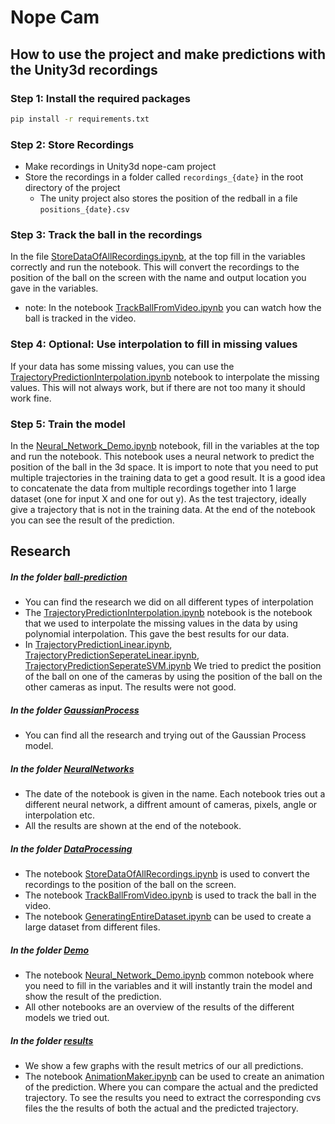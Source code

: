# Nope Cam
## How to use the project and make predictions with the Unity3d recordings

### Step 1: Install the required packages
```bash
pip install -r requirements.txt
```
### Step 2: Store Recordings
- Make recordings in Unity3d nope-cam project
- Store the recordings in a folder called `recordings_{date}` in the root directory of the project
  - The unity project also stores the position of the redball in a file `positions_{date}.csv`
### Step 3: Track the ball in the recordings
In the file [StoreDataOfAllRecordings.ipynb](DataProcessing%2FStoreDataOfAllRecordings.ipynb), at the top fill in the variables correctly and run the notebook.
This will convert the recordings to the position of the ball on the screen with the name and output location you gave in the variables.
- note: In the notebook [TrackBallFromVideo.ipynb](DataProcessing%2FTrackBallFromVideo.ipynb) you can watch how the ball is tracked in the video.
### Step 4: Optional: Use interpolation to fill in missing values
If your data has some missing values, you can use the [TrajectoryPredictionInterpolation.ipynb](ball-prediction%2FTrajectoryPredictionInterpolation.ipynb) notebook to interpolate the missing values.
This will not always work, but if there are not too many it should work fine.
### Step 5: Train the model
In the [Neural_Network_Demo.ipynb](Demo%2FNeural_Network_Demo.ipynb) notebook, fill in the variables at the top and run the notebook.
This notebook uses a neural network to predict the position of the ball in the 3d space.
It is import to note that you need to put multiple trajectories in the training data to get a good result.
It is a good idea to concatenate the data from multiple recordings together into 1 large dataset (one for input X and one for out y).
As the test trajectory, ideally give a trajectory that is not in the training data.
At the end of the notebook you can see the result of the prediction.

## Research
##### In the folder [ball-prediction](ball-prediction)
- You can find the research we did on all different types of interpolation
- The [TrajectoryPredictionInterpolation.ipynb](ball-prediction%2FTrajectoryPredictionInterpolation.ipynb) notebook is the notebook that we used to interpolate the missing values in the data by using polynomial interpolation.
  This gave the best results for our data.
- In [TrajectoryPredictionLinear.ipynb](ball-prediction%2FTrajectoryPredictionLinear.ipynb), [TrajectoryPredictionSeperateLinear.ipynb](ball-prediction%2FTrajectoryPredictionSeperateLinear.ipynb), [TrajectoryPredictionSeperateSVM.ipynb](ball-prediction%2FTrajectoryPredictionSeperateSVM.ipynb)
  We tried to predict the position of the ball on one of the cameras by using the position of the ball on the other cameras as input. The results were not good. 

##### In the folder [GaussianProcess](GaussianProcess)
- You can find all the research and trying out of the Gaussian Process model.

##### In the folder [NeuralNetworks](NeuralNetworks)
- The date of the notebook is given in the name. Each notebook tries out a different neural network, a diffrent amount of cameras, pixels, angle or interpolation etc. 
- All the results are shown at the end of the notebook.

##### In the folder [DataProcessing](DataProcessing)
- The notebook [StoreDataOfAllRecordings.ipynb](DataProcessing%2FStoreDataOfAllRecordings.ipynb) is used to convert the recordings to the position of the ball on the screen.
- The notebook [TrackBallFromVideo.ipynb](DataProcessing%2FTrackBallFromVideo.ipynb) is used to track the ball in the video.
- The notebook [GeneratingEntireDataset.ipynb](DataProcessing%2FGeneratingEntireDataset.ipynb) can be used to create a large dataset from different files.

##### In the folder [Demo](Demo)
- The notebook [Neural_Network_Demo.ipynb](Demo%2FNeural_Network_Demo.ipynb) common notebook where you need to fill in the variables and it will instantly train the model and show the result of the prediction.
- All other notebooks are an overview of the results of the different models we tried out.

##### In the folder [results](results)
- We show a few graphs with the result metrics of our all predictions.
- The notebook [AnimationMaker.ipynb](results%2FAnimationMaker.ipynb) can be used to create an animation of the prediction. Where you can compare the actual and the predicted trajectory. To see the results you need to extract the corresponding cvs files the the results of both the actual and the predicted trajectory.